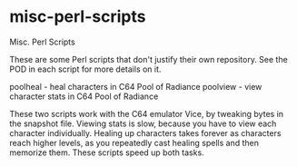 # misc-perl-scripts
Misc. Perl Scripts

These are some Perl scripts that don't justify their own repository.  See
the POD in each script for more details on it.

poolheal - heal characters in C64 Pool of Radiance
poolview - view character stats in C64 Pool of Radiance

These two scripts work with the C64 emulator Vice, by tweaking bytes in the
snapshot file.  Viewing stats is slow, because you have to view each
character individually.  Healing up characters takes forever as characters
reach higher levels, as you repeatedly cast
healing spells and then memorize them.  These scripts speed up both tasks.

